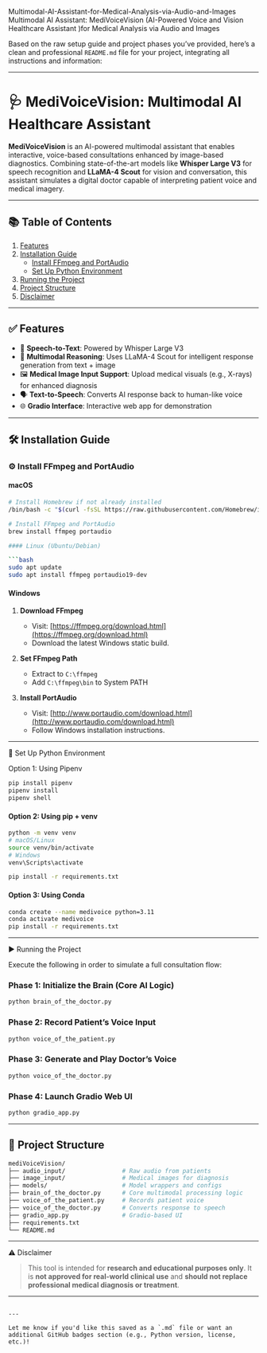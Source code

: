 Multimodal-AI-Assistant-for-Medical-Analysis-via-Audio-and-Images
Multimodal AI Assistant: MediVoiceVision (AI-Powered Voice and Vision Healthcare Assistant )for Medical Analysis via Audio and Images

Based on the raw setup guide and project phases you’ve provided, here’s a clean and professional `README.md` file for your project, integrating all instructions and information:

---

# 🩺 MediVoiceVision: Multimodal AI Healthcare Assistant

**MediVoiceVision** is an AI-powered multimodal assistant that enables interactive, voice-based consultations enhanced by image-based diagnostics. Combining state-of-the-art models like **Whisper Large V3** for speech recognition and **LLaMA-4 Scout** for vision and conversation, this assistant simulates a digital doctor capable of interpreting patient voice and medical imagery.

---

## 📚 Table of Contents

1. [Features](#features)
2. [Installation Guide](#installation-guide)
   - [Install FFmpeg and PortAudio](#install-ffmpeg-and-portaudio)
   - [Set Up Python Environment](#set-up-python-environment)
3. [Running the Project](#running-the-project)
4. [Project Structure](#project-structure)
5. [Disclaimer](#disclaimer)


---

## ✅ Features

- 🎤 **Speech-to-Text**: Powered by Whisper Large V3  
- 🧠 **Multimodal Reasoning**: Uses LLaMA-4 Scout for intelligent response generation from text + image  
- 🖼️ **Medical Image Input Support**: Upload medical visuals (e.g., X-rays) for enhanced diagnosis  
- 🗣️ **Text-to-Speech**: Converts AI response back to human-like voice  
- 🌐 **Gradio Interface**: Interactive web app for demonstration

---

## 🛠️ Installation Guide

### ⚙️ Install FFmpeg and PortAudio

#### macOS
```bash
# Install Homebrew if not already installed
/bin/bash -c "$(curl -fsSL https://raw.githubusercontent.com/Homebrew/install/HEAD/install.sh)"

# Install FFmpeg and PortAudio
brew install ffmpeg portaudio

#### Linux (Ubuntu/Debian)

```bash
sudo apt update
sudo apt install ffmpeg portaudio19-dev
```

#### Windows

1. **Download FFmpeg**

   * Visit: [https://ffmpeg.org/download.html](https://ffmpeg.org/download.html)
   * Download the latest Windows static build.

2. **Set FFmpeg Path**

   * Extract to `C:\ffmpeg`
   * Add `C:\ffmpeg\bin` to System PATH

3. **Install PortAudio**

   * Visit: [http://www.portaudio.com/download.html](http://www.portaudio.com/download.html)
   * Follow Windows installation instructions.

---

🐍 Set Up Python Environment

Option 1: Using Pipenv

```bash
pip install pipenv
pipenv install
pipenv shell
```

#### Option 2: Using pip + venv

```bash
python -m venv venv
# macOS/Linux
source venv/bin/activate
# Windows
venv\Scripts\activate

pip install -r requirements.txt
```

#### Option 3: Using Conda

```bash
conda create --name medivoice python=3.11
conda activate medivoice
pip install -r requirements.txt
```

---

▶️ Running the Project

Execute the following in order to simulate a full consultation flow:

### Phase 1: Initialize the Brain (Core AI Logic)

```bash
python brain_of_the_doctor.py
```

### Phase 2: Record Patient’s Voice Input

```bash
python voice_of_the_patient.py
```

### Phase 3: Generate and Play Doctor’s Voice

```bash
python voice_of_the_doctor.py
```

### Phase 4: Launch Gradio Web UI

```bash
python gradio_app.py
```

---

## 📁 Project Structure

```bash
mediVoiceVision/
├── audio_input/                # Raw audio from patients
├── image_input/                # Medical images for diagnosis
├── models/                     # Model wrappers and configs
├── brain_of_the_doctor.py      # Core multimodal processing logic
├── voice_of_the_patient.py     # Records patient voice
├── voice_of_the_doctor.py      # Converts response to speech
├── gradio_app.py               # Gradio-based UI
├── requirements.txt
└── README.md
```

---

⚠️ Disclaimer

> This tool is intended for **research and educational purposes only**. It is **not approved for real-world clinical use** and **should not replace professional medical diagnosis or treatment**.

---



```

---

Let me know if you'd like this saved as a `.md` file or want an additional GitHub badges section (e.g., Python version, license, etc.)!
```
